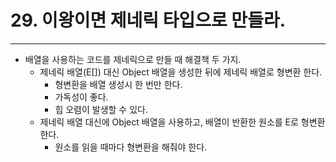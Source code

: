 # 29. 이왕이면 제네릭 타입으로 만들라.

---

- 배열을 사용하는 코드를 제네릭으로 만들 때 해결책 두 가지.
  - 제네릭 배열(E[]) 대신 Object 배열을 생성한 뒤에 제네릭 배열로 형변환 한다.
    - 형변환을 배열 생성시 한 번만 한다.
    - 가독성이 좋다.
    - 힙 오렴이 발생할 수 있다.
  - 제네릭 배열 대신에 Object 배열을 사용하고, 배열이 반환한 원소를 E로 형변환 한다.
    - 원소를 읽을 때마다 형변환을 해줘야 한다.